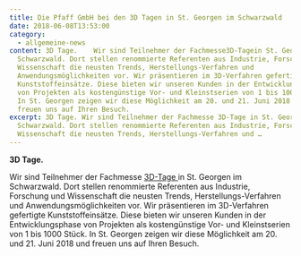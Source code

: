 ```yaml
---
title: Die Pfaff GmbH bei den 3D Tagen in St. Georgen im Schwarzwald
date: 2018-06-08T13:53:00
category:
  - allgemeine-news
content: 3D Tage.    Wir sind Teilnehmer der Fachmesse3D-Tagein St. Georgen im
  Schwarzwald. Dort stellen renommierte Referenten aus Industrie, Forschung und
  Wissenschaft die neusten Trends, Herstellungs-Verfahren und
  Anwendungsmöglichkeiten vor. Wir präsentieren im 3D-Verfahren gefertigte
  Kunststoffeinsätze. Diese bieten wir unseren Kunden in der Entwicklungsphase
  von Projekten als kostengünstige Vor- und Kleinstserien von 1 bis 1000 Stück.
  In St. Georgen zeigen wir diese Möglichkeit am 20. und 21. Juni 2018 und
  freuen uns auf Ihren Besuch.
excerpt: 3D Tage. Wir sind Teilnehmer der Fachmesse 3D-Tage in St. Georgen im
  Schwarzwald. Dort stellen renommierte Referenten aus Industrie, Forschung und
  Wissenschaft die neusten Trends, Herstellungs-Verfahren und …
---
```


<p><strong>3D Tage.</strong></p>



Wir sind Teilnehmer der Fachmesse&nbsp;<a href="http://3d-tage.de/">3D-Tage&nbsp;</a>in St. Georgen im Schwarzwald. Dort stellen renommierte Referenten aus Industrie, Forschung und Wissenschaft die neusten Trends, Herstellungs-Verfahren und Anwendungsmöglichkeiten vor. Wir präsentieren im 3D-Verfahren gefertigte Kunststoffeinsätze. Diese bieten wir unseren Kunden in der Entwicklungsphase von Projekten als kostengünstige Vor- und Kleinstserien von 1 bis 1000 Stück. In St. Georgen zeigen wir diese Möglichkeit am 20. und 21. Juni 2018 und freuen uns auf Ihren Besuch.</p>



<p></p>

